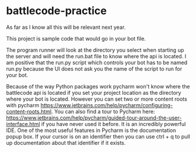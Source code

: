 # battlecode-practice

As far as I know all this will be relevant next year.

This project is sample code that would go in your bot file.

The program runner will look at the directory you select when starting up the server and will need the run.bat file to know where the api is located. I am positive that the run.py script which controls your bot has to be named run.py because the UI does not ask you the name of the script to run for your bot. 

Because of the way Python packages work pycharm won't know where the battlecode api is located if you set your project location as the directory where your bot is located. However you can set two or more content roots with pycharm https://www.jetbrains.com/help/pycharm/configuring-content-roots.html. You can also find a tour to Pycharm here: https://www.jetbrains.com/help/pycharm/guided-tour-around-the-user-interface.html if you have never used it before. It is an incredibly powerful IDE. One of the most useful features in Pycharm is the documentation popup box. If your cursor is on an identifier then you can use ctrl + q to pull up documentation about that identifier if it exists. 
